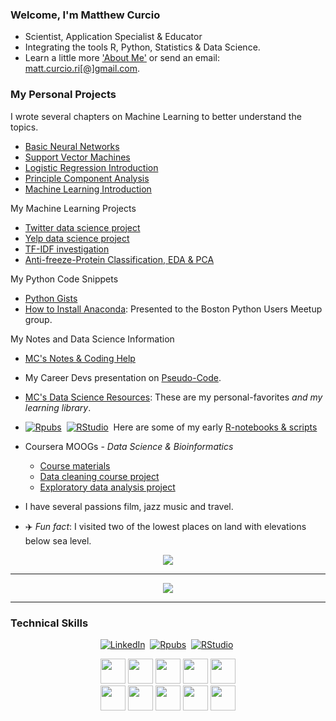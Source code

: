 ### Welcome, I'm Matthew Curcio  

- Scientist, Application Specialist & Educator
- Integrating the tools R, Python, Statistics & Data Science.  
- Learn a little more ['About Me'](https://mccurcio.github.io/#About%20Matthew) or send an email: <a href="mailto:matt.curcio.ri[@]gmail.com">matt.curcio.ri[@]gmail.com</a>.

### My Personal Projects

I wrote several chapters on Machine Learning to better understand the topics.
- [Basic Neural Networks](https://github.com/mccurcio/Intro-NeuralNetworks/blob/master/neural-network.pdf)
- [Support Vector Machines](https://github.com/mccurcio/SVM-Intro/blob/master/06-svm.pdf)
- [Logistic Regression Introduction](https://github.com/mccurcio/mcc-logit-intro/blob/master/intro-2-logit.pdf)
- [Principle Component Analysis](https://github.com/mccurcio/mcc-pca-intro/blob/master/01-pca-intro-R.pdf)
- [Machine Learning Introduction](https://github.com/mccurcio/mcc-machine-learning-intro/blob/master/mcc-ml-project-info.pdf)

My Machine Learning Projects

- [Twitter data science project](https://github.com/mccurcio/twitter-ipynb)
- [Yelp data science project](https://github.com/mccurcio/yelp-ipynb)
- [TF-IDF investigation](https://github.com/mccurcio/first-look-ml)
- [Anti-freeze-Protein Classification, EDA & PCA](https://github.com/mccurcio/kaggle-protein-data)

My Python Code Snippets

- [Python Gists](https://github.com/mccurcio/python-gists) 
- [How to Install Anaconda](https://github.com/mccurcio/mcc-ds-material/blob/master/assets/Boston_Python_Users_Study_Group_11_17_2021.pdf): Presented to the Boston Python Users Meetup group.

My Notes and Data Science Information

- [MC's Notes & Coding Help](https://mccurcio.github.io/)

- My Career Devs presentation on [Pseudo-Code](https://github.com/mccurcio/pseudocode-flowchart-pdf).

- [MC's Data Science Resources](https://github.com/mccurcio/mcc-ds-material): These are my personal-favorites *and my learning library*. 

- <a href="https://rpubs.com/oaxacamatt" ><img src="https://img.shields.io/badge/R-276DC3.svg?style=flat-square&logo=R&logoColor=white" alt="Rpubs" /></a>&nbsp;
<a href="https://rpubs.com/oaxacamatt" ><img src="https://img.shields.io/badge/RStudio-75AADB.svg?style=flat-square&logo=RStudio&logoColor=white" alt="RStudio" /></a>&nbsp;
Here are some of my early [R-notebooks & scripts](https://rpubs.com/oaxacamatt) 

- Coursera MOOGs - *Data Science & Bioinformatics*
    - [Course materials](https://github.com/mccurcio/Coursera_Materials)
    - [Data cleaning course project](https://github.com/mccurcio/coursera_getting_cleaning_data)
    - [Exploratory data analysis project](https://github.com/mccurcio/ExData_Plotting1)

- I have several passions film, jazz music and travel.

- :airplane: *Fun fact*: I visited two of the lowest places on land with elevations below sea level.

<p align="center">
    <img src="https://gpvc.arturio.dev/mccurcio" />
</p>

---

<p align="center">
    <img src="https://github-readme-stats.vercel.app/api?username=mccurcio&theme=radical&show_icons=true" />
</p>
  
---

### Technical Skills

<!-- BADGES -->
<p align="center">
<a href="https://www.linkedin.com/in/mattcurcio" ><img src="https://img.shields.io/badge/linkedin-%230077B5.svg?&style=flat-square&logo=linkedin&logoColor=white" alt="LinkedIn" /></a>&nbsp;
<a href="https://rpubs.com/oaxacamatt" ><img src="https://img.shields.io/badge/R-276DC3.svg?style=flat-square&logo=R&logoColor=white" alt="Rpubs" /></a>&nbsp;
<a href="https://rpubs.com/oaxacamatt" ><img src="https://img.shields.io/badge/RStudio-75AADB.svg?style=flat-square&logo=RStudio&logoColor=white" alt="RStudio" /></a>&nbsp; 
<!-- 
<a href="https://stackoverflow.com/users/851043/oaxacamatt" ><img src="https://img.shields.io/badge/StackOverflow-F58025.svg?style=flat-square&logo=stackoverflow&logoColor=white" alt="Stack Overflow" /></a>&nbsp;
<a href="https://mccurcio.github.io/about/" ><img src="https://img.shields.io/badge/About-Matthew-yellow?style=flat-square" /></a>&nbsp;
-->
</p>


<p align="center">
   <code><img height="40" src="https://www.vectorlogo.zone/logos/python/python-horizontal.svg"></code>
   <a href="https://rpubs.com/oaxacamatt" ><code><img height="40" src="https://www.vectorlogo.zone/logos/r-project/r-project-ar21.svg"></code></a>
   <code><img height="40" src="https://www.vectorlogo.zone/logos/gnu_bash/gnu_bash-ar21.svg"></code>
   <code><img height="40" src="https://www.vectorlogo.zone/logos/w3_html5/w3_html5-ar21.svg"></code>
   <code><img height="40" src="https://img.icons8.com/color/50/000000/css3.png"/></code><br>
   <code><img height="40" src="https://www.vectorlogo.zone/logos/linux/linux-ar21.svg"></code>
   <code><img height="40" src="https://www.vectorlogo.zone/logos/ubuntu/ubuntu-ar21.svg"></code>
   <code><img height="40" src="https://www.vectorlogo.zone/logos/github/github-ar21.svg"></code>
   <code><img height="40" src="https://www.vectorlogo.zone/logos/gimp/gimp-ar21.svg"></code>
   <code><img height="40" src="https://www.vectorlogo.zone/logos/coursera/coursera-ar21.svg"></code>
</p>


<!-- BADGES 
<p align="center">
<a href="https://www.linkedin.com/in/mattcurcio" ><img src="https://img.shields.io/badge/linkedin-%230077B5.svg?&style=flat-square&logo=linkedin&logoColor=white" alt="LinkedIn" /></a>&nbsp;
<a href="https://rpubs.com/oaxacamatt" ><img src="https://img.shields.io/badge/R-276DC3.svg?style=flat-square&logo=R&logoColor=white" alt="Rpubs" /></a>&nbsp;
</p>  
-->
